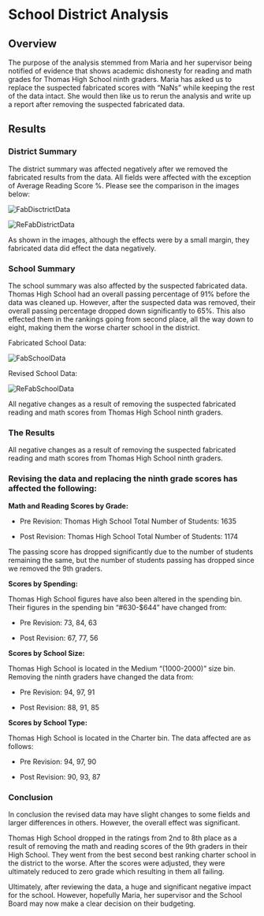 # **School District Analysis**

## **Overview**

The purpose of the analysis stemmed from Maria and her supervisor being notified of evidence that shows academic dishonesty for reading and math grades for Thomas High School ninth graders. Maria has asked us to replace the suspected fabricated scores with “NaNs” while keeping the rest of the data intact. She would then like us to rerun the analysis and write up a report after removing the suspected fabricated data. 

## **Results**

### **District Summary**

The district summary was affected negatively after we removed the fabricated results from the data. All fields were affected with the exception of Average Reading Score %. Please see the comparison in the images below:

![FabDisctrictData](https://github.com/rainmannyc/School_District_Analysis/blob/a94f1627a189db5f699cc3dc75cd8e9e8c4cb316/fabdistrictdata.png)

![ReFabDistrictData](https://github.com/rainmannyc/School_District_Analysis/blob/a94f1627a189db5f699cc3dc75cd8e9e8c4cb316/refabdistrictdata.png)

As shown in the images, although the effects were by a small margin, they fabricated data did effect the data negatively. 

### **School Summary**

The school summary was also affected by the suspected fabricated data. Thomas High School had an overall passing percentage of 91% before the data was cleaned up. However, after the suspected data was removed, their overall passing percentage dropped down significantly to 65%. This also effected them in the rankings going from second place, all the way down to eight, making them the worse charter school in the district. 

Fabricated School Data:

![FabSchoolData](https://github.com/rainmannyc/School_District_Analysis/blob/a94f1627a189db5f699cc3dc75cd8e9e8c4cb316/fabschooldata.png)


Revised School Data:

![ReFabSchoolData](https://github.com/rainmannyc/School_District_Analysis/blob/a94f1627a189db5f699cc3dc75cd8e9e8c4cb316/refabschooldata.png)

All negative changes as a  result of removing the suspected fabricated reading and math scores from Thomas High School ninth graders. 


### **The Results**

All negative changes as a  result of removing the suspected fabricated reading and math scores from Thomas High School ninth graders. 

### **Revising the data and replacing the ninth grade scores has affected the following:**

 **Math and Reading Scores by Grade:**

* Pre Revision: Thomas High School Total Number of Students:  1635

* Post Revision: Thomas High School Total Number of Students: 1174

The passing score has dropped significantly due to the number of students remaining the same, but the number of students passing has dropped since we removed the 9th graders.

 **Scores by Spending:**

Thomas High School figures have also been altered in the spending bin. Their figures in the spending bin “#630-$644” have changed from:

* Pre Revision: 73, 84, 63

* Post Revision: 67, 77, 56
 
 **Scores by School Size:**

Thomas High School is located in the Medium “(1000-2000)” size bin. Removing the ninth graders have changed the data from:

* Pre Revision: 94, 97, 91

* Post Revision: 88, 91, 85

 **Scores by School Type:** 

Thomas High School is located in the Charter bin. The data affected are as follows:

* Pre Revision: 94, 97, 90

* Post Revision: 90, 93, 87

### **Conclusion**

In conclusion the revised data may have slight changes to some fields and larger differences in others. However, the overall effect was significant.

Thomas High School dropped in the ratings from 2nd to 8th place as a result of removing the math and reading scores of the 9th graders in their High School. They went from the best second best ranking charter school in the district to the worse. After the scores were adjusted, they were ultimately reduced to zero grade which resulting in them all failing.

Ultimately, after reviewing the data, a huge and significant negative impact for the school. However, hopefully Maria, her supervisor and the School Board may now make a clear decision on their budgeting. 

